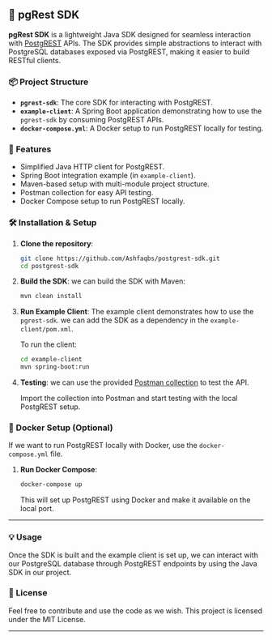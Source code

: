 ## 🔄 pgRest SDK

**pgRest SDK** is a lightweight Java SDK designed for seamless interaction with [PostgREST](https://postgrest.org/) APIs. The SDK provides simple abstractions to interact with PostgreSQL databases exposed via PostgREST, making it easier to build RESTful clients.

### 📦 Project Structure

- **`pgrest-sdk`**: The core SDK for interacting with PostgREST.
- **`example-client`**: A Spring Boot application demonstrating how to use the `pgrest-sdk` by consuming PostgREST APIs.
- **`docker-compose.yml`**: A Docker setup to run PostgREST locally for testing.

### 🚀 Features

- Simplified Java HTTP client for PostgREST.
- Spring Boot integration example (in `example-client`).
- Maven-based setup with multi-module project structure.
- Postman collection for easy API testing.
- Docker Compose setup to run PostgREST locally.

### 🛠️ Installation & Setup

1. **Clone the repository**:
   ```bash
   git clone https://github.com/Ashfaqbs/postgrest-sdk.git
   cd postgrest-sdk
   ```

2. **Build the SDK**:
   we can build the SDK with Maven:
   ```bash
   mvn clean install
   ```

3. **Run Example Client**:
   The example client demonstrates how to use the `pgrest-sdk`. we can add the SDK as a dependency in the `example-client/pom.xml`.

   To run the client:
   ```bash
   cd example-client
   mvn spring-boot:run
   ```

4. **Testing**:
   we can use the provided [Postman collection](example-client/emp-client.postman_collection.json) to test the API.

   Import the collection into Postman and start testing with the local PostgREST setup.

### 🐳 Docker Setup (Optional)

If we want to run PostgREST locally with Docker, use the `docker-compose.yml` file.

1. **Run Docker Compose**:
   ```bash
   docker-compose up
   ```

   This will set up PostgREST using Docker and make it available on the local port.

---

### 💡 Usage

Once the SDK is built and the example client is set up, we can interact with our PostgreSQL database through PostgREST endpoints by using the Java SDK in our project.

### 📄 License

Feel free to contribute and use the code as we wish. This project is licensed under the MIT License.

---